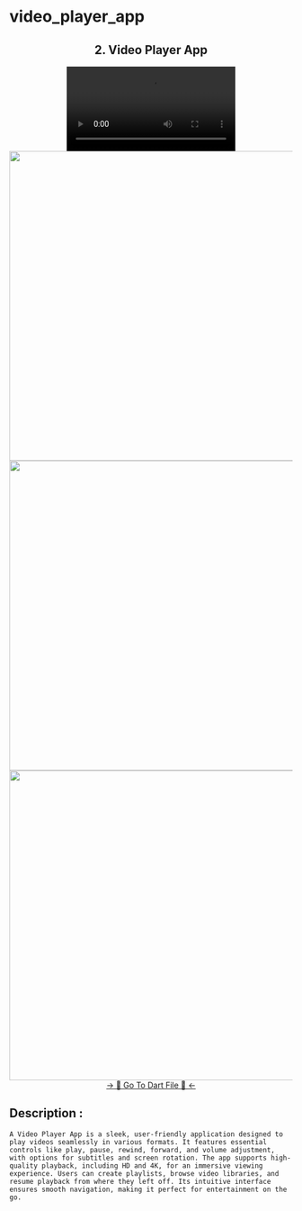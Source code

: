 # video_player_app

<h2 align="center">2. Video Player App </h2>

<div align="center">
 <video src="https://github.com/user-attachments/assets/8c181b2a-1850-49a5-b017-3fca94cbd778" type="video/mp4"> 
</video>
</div>

<div align="center">
  <img height="550"  src="https://github.com/user-attachments/assets/6cf64f6a-a1cb-4958-9f74-beb57d82ae6d" />
  <img height="550"  src="https://github.com/user-attachments/assets/58b1bd0f-9db6-4f12-9df2-8e1405cd480f" />
 <img height="550"  src="https://github.com/user-attachments/assets/9345a9c5-7eb1-4ab5-8d13-ee03f9642c01" />
</div>
<div align="center">
<a href="https://github.com/HirenCodeMaster11/Video_Player_App/tree/master/lib/View">-> 📂 Go To Dart File 📂 <-</a>
</div>

## Description :
```A Video Player App is a sleek, user-friendly application designed to play videos seamlessly in various formats. It features essential controls like play, pause, rewind, forward, and volume adjustment, with options for subtitles and screen rotation. The app supports high-quality playback, including HD and 4K, for an immersive viewing experience. Users can create playlists, browse video libraries, and resume playback from where they left off. Its intuitive interface ensures smooth navigation, making it perfect for entertainment on the go.```
